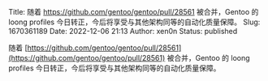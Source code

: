 Title: 随着 https://github.com/gentoo/gentoo/pull/28561 被合并，Gentoo 的 loong profiles 今日转正，今后将享受与其他架构同等的自动化质量保障。
Slug: 1670361189
Date: 2022-12-06 21:13
Author: xen0n
Status: published

随着 [https://github.com/gentoo/gentoo/pull/28561](https://github.com/gentoo/gentoo/pull/28561) 被合并，Gentoo 的 loong profiles 今日转正，今后将享受与其他架构同等的自动化质量保障。
